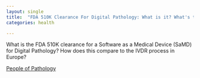 ```yaml
---
layout: single
title:  "FDA 510K Clearance For Digital Pathology: What is it? What's the process?"
categories: health

---
```

What is the FDA 510K clearance for a Software as a Medical Device (SaMD) for Digital Pathology? How does this compare to the IVDR process in Europe? 

[People of Pathology](https://podcasts.apple.com/us/podcast/episode-176-david-west-510-k-clearance-milestone-for/id1490210201?i=1000650325982)
